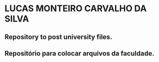# LUCAS MONTEIRO CARVALHO DA SILVA
Repository to post university files.
-
Repositório para colocar arquivos da faculdade.
-